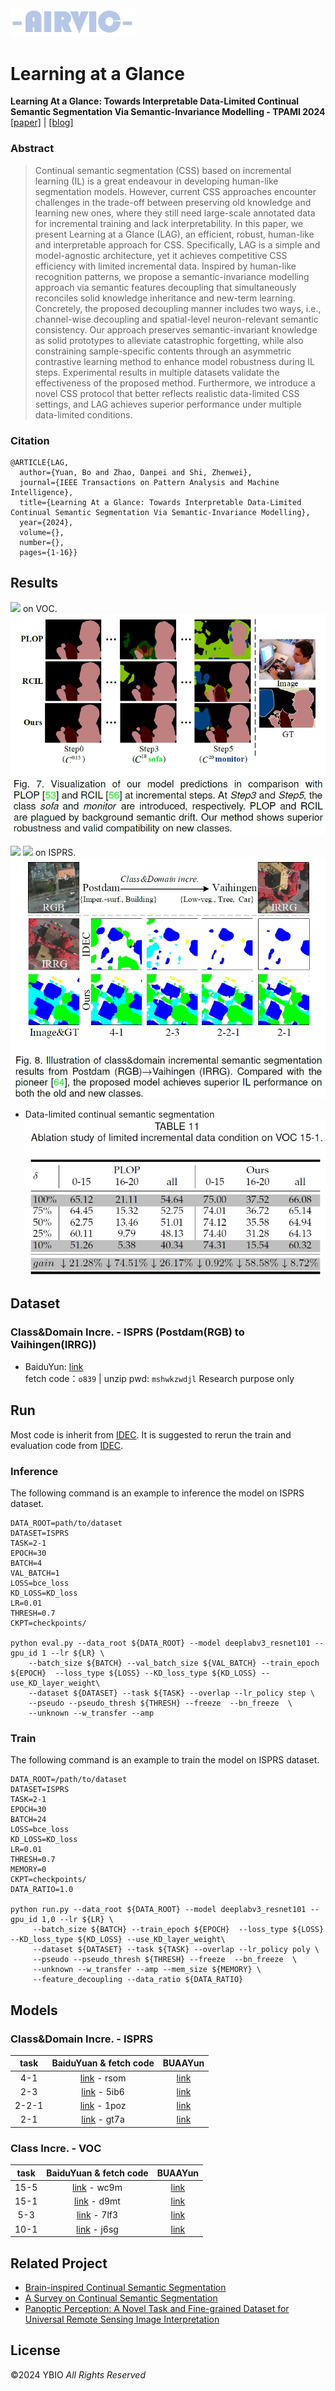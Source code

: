 <img src="illustration/AIRVIC.png" width="200px">

# Learning at a Glance 
**Learning At a Glance: Towards Interpretable Data-Limited Continual Semantic Segmentation Via Semantic-Invariance Modelling - TPAMI 2024**
[[paper]](https://ieeexplore.ieee.org/abstract/document/10520832/) | [[blog]](https://ybio.github.io/2024/06/01/blog_LAG/) 
### Abstract

> Continual semantic segmentation (CSS) based on incremental learning (IL) is a great endeavour in developing human-like segmentation models. However, current CSS approaches encounter challenges in the trade-off between preserving old knowledge and learning new ones, where they still need large-scale annotated data for incremental training and lack interpretability. In this paper, we present Learning at a Glance (LAG), an efficient, robust, human-like and interpretable approach for CSS. Specifically, LAG is a simple and model-agnostic architecture, yet it achieves competitive CSS efficiency with limited incremental data. Inspired by human-like recognition patterns, we propose a semantic-invariance modelling approach via semantic features decoupling that simultaneously reconciles solid knowledge inheritance and new-term learning. Concretely, the proposed decoupling manner includes two ways, i.e., channel-wise decoupling and spatial-level neuron-relevant semantic consistency. Our approach preserves semantic-invariant knowledge as solid prototypes to alleviate catastrophic forgetting, while also constraining sample-specific contents through an asymmetric contrastive learning method to enhance model robustness during IL steps. Experimental results in multiple datasets validate the effectiveness of the proposed method. Furthermore, we introduce a novel CSS protocol that better reflects realistic data-limited CSS settings, and LAG achieves superior performance under multiple data-limited conditions.


### Citation
```
@ARTICLE{LAG,
  author={Yuan, Bo and Zhao, Danpei and Shi, Zhenwei},
  journal={IEEE Transactions on Pattern Analysis and Machine Intelligence}, 
  title={Learning At a Glance: Towards Interpretable Data-Limited Continual Semantic Segmentation Via Semantic-Invariance Modelling}, 
  year={2024},
  volume={},
  number={},
  pages={1-16}}
```
## Results
![](https://img.shields.io/badge/class%20incre.-yellow) on VOC.
![vis1](illustration/1.png)

![](https://img.shields.io/badge/class%20incre.-yellow) 
![](https://img.shields.io/badge/domain%20incre.-blue) on ISPRS.
![vis2](illustration/2.png)

- Data-limited continual semantic segmentation
![data-limited](illustration/3.png)

## Dataset
### Class\&Domain Incre. - ISPRS (Postdam(RGB) to Vaihingen(IRRG))
- BaiduYun: [link](https://pan.baidu.com/s/1fPiQdPgeSPRasCB84Ru6lw) \
fetch code：`o839` | unzip pwd: `mshwkzwdjl`
Research purpose only

## Run
Most code is inherit from [IDEC](https://github.com/YBIO/IDEC). It is suggested to rerun the train and evaluation code from [IDEC](https://github.com/YBIO/IDEC).

### Inference
The following command is an example to inference the model on ISPRS dataset.
``` 
DATA_ROOT=path/to/dataset
DATASET=ISPRS
TASK=2-1
EPOCH=30
BATCH=4
VAL_BATCH=1
LOSS=bce_loss
KD_LOSS=KD_loss
LR=0.01
THRESH=0.7
CKPT=checkpoints/

python eval.py --data_root ${DATA_ROOT} --model deeplabv3_resnet101 --gpu_id 1 --lr ${LR} \
    --batch_size ${BATCH} --val_batch_size ${VAL_BATCH} --train_epoch ${EPOCH}  --loss_type ${LOSS} --KD_loss_type ${KD_LOSS} --use_KD_layer_weight\
    --dataset ${DATASET} --task ${TASK} --overlap --lr_policy step \
    --pseudo --pseudo_thresh ${THRESH} --freeze  --bn_freeze  \
    --unknown --w_transfer --amp 
```

### Train
The following command is an example to train the model on ISPRS dataset.
```
DATA_ROOT=/path/to/dataset
DATASET=ISPRS
TASK=2-1
EPOCH=30
BATCH=24
LOSS=bce_loss
KD_LOSS=KD_loss
LR=0.01
THRESH=0.7
MEMORY=0
CKPT=checkpoints/
DATA_RATIO=1.0

python run.py --data_root ${DATA_ROOT} --model deeplabv3_resnet101 --gpu_id 1,0 --lr ${LR} \
     --batch_size ${BATCH} --train_epoch ${EPOCH}  --loss_type ${LOSS} --KD_loss_type ${KD_LOSS} --use_KD_layer_weight\
     --dataset ${DATASET} --task ${TASK} --overlap --lr_policy poly \
     --pseudo --pseudo_thresh ${THRESH} --freeze  --bn_freeze  \
     --unknown --w_transfer --amp --mem_size ${MEMORY} \
     --feature_decoupling --data_ratio ${DATA_RATIO}
```

## Models
### Class\&Domain Incre. - ISPRS    
 | task | BaiduYuan \& fetch code |BUAAYun|
 | :----: | :----: | :----: |
 | 4-1   | [link](https://pan.baidu.com/s/1MpxO9_Vcg0bmv-wUi6omkg) - rsom  | [link](https://bhpan.buaa.edu.cn/link/AA0273C3FEC2AC4C5B910F919418F04BF8)
 | 2-3   | [link](https://pan.baidu.com/s/1QBlBPzomcv8MB3Ao4M8gaA) - 5ib6  | [link](https://bhpan.buaa.edu.cn/link/AA0273C3FEC2AC4C5B910F919418F04BF8)
 | 2-2-1 | [link](https://pan.baidu.com/s/1tN4_PRNiidZAuSuD4GsOZQ) - 1poz  | [link](https://bhpan.buaa.edu.cn/link/AA0273C3FEC2AC4C5B910F919418F04BF8)
 | 2-1   | [link](https://pan.baidu.com/s/1fSOFsoDghTNHGa82r6ff6Q) - gt7a  | [link](https://bhpan.buaa.edu.cn/link/AA0273C3FEC2AC4C5B910F919418F04BF8)
 
### Class Incre. - VOC
 | task | BaiduYuan \& fetch code| BUAAYun
 | :----: | :----: | :----: | 
 | 15-5   | [link](https://pan.baidu.com/s/1ABRhmD4SxMFUh1MVxZMS0w) - wc9m | [link](https://bhpan.buaa.edu.cn/link/AA0273C3FEC2AC4C5B910F919418F04BF8)
 | 15-1   | [link](https://pan.baidu.com/s/1J4Rf75_GO5UjnsYmeTr4Lg) - d9mt | [link](https://bhpan.buaa.edu.cn/link/AA0273C3FEC2AC4C5B910F919418F04BF8)
 | 5-3    | [link](https://pan.baidu.com/s/13C4-D8WgnPej1DOQiH0baw) - 7lf3 | [link](https://bhpan.buaa.edu.cn/link/AA0273C3FEC2AC4C5B910F919418F04BF8)
 | 10-1   | [link](https://pan.baidu.com/s/1A099wPqKAXMi1yynvDteMw) - j6sg | [link](https://bhpan.buaa.edu.cn/link/AA0273C3FEC2AC4C5B910F919418F04BF8)



## Related Project
- [Brain-inspired Continual Semantic Segmentation](https://ybio.github.io/2024/06/01/blog_LAG/)
- [A Survey on Continual Semantic Segmentation](https://github.com/YBIO/SurveyCSS)
- [Panoptic Perception: A Novel Task and Fine-grained Dataset for Universal Remote Sensing Image Interpretation](https://ybio.github.io/FineGrip/)



## License
©2024 YBIO *All Rights Reserved*



